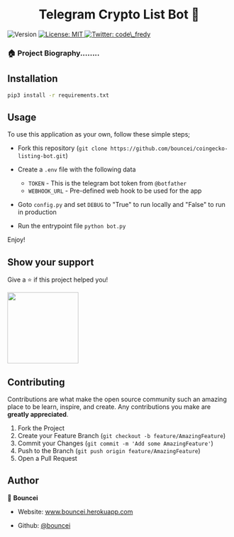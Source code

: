 <h1 align="center">Telegram Crypto List Bot 👋</h1>
<p>
  <img alt="Version" src="https://img.shields.io/badge/version-1.0-blue.svg?cacheSeconds=2592000" />
  <a href="#" target="_blank">
    <img alt="License: MIT" src="https://img.shields.io/badge/License-MIT-yellow.svg" />
  </a>
  <a href="https://twitter.com/code\_fredy" target="_blank">
    <img alt="Twitter: code\_fredy" src="https://img.shields.io/twitter/follow/code\_fredy.svg?style=social" />
  </a>
</p>

### 🏠 Project Biography........


## Installation

```sh
pip3 install -r requirements.txt
```

<!-- USAGE EXAMPLES -->
## Usage

To use this application as your own, follow these simple steps;

  - Fork this repository (`git clone https://github.com/bouncei/coingecko-listing-bot.git`)

  - Create a `.env` file with the following data
    - `TOKEN` - This is the telegram bot token from `@botfather`
    - `WEBHOOK_URL` - Pre-defined web hook to be used for the app

  - Goto `config.py` and set `DEBUG` to "True" to run locally and "False" to run in production
   
  - Run the entrypoint file `python bot.py`

Enjoy!

## Show your support

Give a ⭐️ if this project helped you!

<a href="https://www.patreon.com/user?u=61298522">
  <img src="https://c5.patreon.com/external/logo/become_a_patron_button@2x.png" width="160">
</a>

<!-- CONTRIBUTING -->
## Contributing

Contributions are what make the open source community such an amazing place to be learn, inspire, and create. Any contributions you make are **greatly appreciated**.

1. Fork the Project
2. Create your Feature Branch (`git checkout -b feature/AmazingFeature`)
3. Commit your Changes (`git commit -m 'Add some AmazingFeature'`)
4. Push to the Branch (`git push origin feature/AmazingFeature`)
5. Open a Pull Request


## Author

👤 **Bouncei**

* Website: www.bouncei.herokuapp.com
<!-- * Twitter: [@code\_fredy](https://twitter.com/code\_fredy) -->
* Github: [@bouncei](https://github.com/bouncei)
<!-- * LinkedIn: [@alfredemmanuelinyang](https://linkedin.com/in/alfredemmanuelinyang) -->


